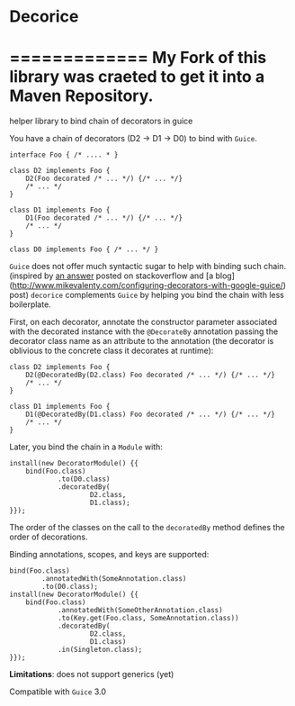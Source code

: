 # Decorice

=============
My Fork of this library was craeted to get it into a Maven Repository.
=============

helper library to bind chain of decorators in guice

You have a chain of decorators (D2 -> D1 -> D0) to bind with `Guice`. 

    interface Foo { /* .... * }

    class D2 implements Foo {
        D2(Foo decorated /* ... */) {/* ... */}
        /* ... */
    }

    class D1 implements Foo {
        D1(Foo decorated /* ... */) {/* ... */}
        /* ... */
    }

    class D0 implements Foo { /* ... */ }

`Guice` does not offer much syntactic sugar to help with binding such chain. (inspired by [an answer](http://stackoverflow.com/a/6197660/614800) posted on stackoverflow and [a blog] (http://www.mikevalenty.com/configuring-decorators-with-google-guice/) post) `decorice` complements `Guice` by helping you bind the chain with less boilerplate.

First, on each decorator, annotate the constructor parameter associated with the decorated instance with the `@DecorateBy` annotation passing the decorator class name as an attribute to the annotation (the decorator is oblivious to the concrete class it decorates at runtime):

    class D2 implements Foo {
        D2(@DecoratedBy(D2.class) Foo decorated /* ... */) {/* ... */}
        /* ... */
    }

    class D1 implements Foo {
        D1(@DecoratedBy(D1.class) Foo decorated /* ... */) {/* ... */}
        /* ... */
    }

Later, you bind the chain in a `Module` with:

    install(new DecoratorModule() {{
        bind(Foo.class)
                .to(D0.class)
                .decoratedBy(
                        D2.class,
                        D1.class);
    }});
    
The order of the classes on the call to the `decoratedBy` method defines the order of decorations.

Binding annotations, scopes, and keys are supported:
    
    bind(Foo.class)
            .annotatedWith(SomeAnnotation.class)
            .to(D0.class);
    install(new DecoratorModule() {{
        bind(Foo.class)
                .annotatedWith(SomeOtherAnnotation.class)
                .to(Key.get(Foo.class, SomeAnnotation.class))
                .decoratedBy(
                        D2.class,
                        D1.class)
                .in(Singleton.class);
    }});

**Limitations**: does not support generics (yet)

Compatible with `Guice` 3.0
